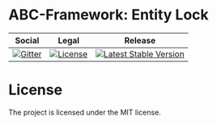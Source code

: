 # ABC-Framework: Entity Lock

<table>
<thead>
<tr>
<th>Social</th>
<th>Legal</th>
<th>Release</th>
</tr>
</thead>
<tbody>
<tr>
<td>
<a href="https://gitter.im/SetBased/php-abc?utm_source=badge&utm_medium=badge&utm_campaign=pr-badge"><img src="https://badges.gitter.im/SetBased/php-abc.svg" alt="Gitter"/></a>
</td>
<td>
<a href="https://packagist.org/packages/setbased/abc-exception-handler-core"><img src="https://poser.pugx.org/setbased/abc-exception-handler-core/license" alt="License"/></a>
</td>
<td>
<a href="https://packagist.org/packages/setbased/abc-exception-handler-core"><img src="https://poser.pugx.org/setbased/abc-exception-handler-core/v/stable" alt="Latest Stable Version"/></a>
</td>
</tr>
</tbody>
</table>


#  License

The project is licensed under the MIT license.
